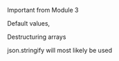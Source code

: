 Important from Module 3

Default values,

Destructuring arrays

json.stringify will most likely be used